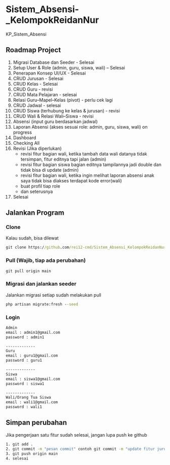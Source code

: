 # Sistem_Absensi-_KelompokReidanNur
KP_Sistem_Absensi 

## Roadmap Project
1. Migrasi Database dan Seeder - Selesai 
2. Setup User & Role (admin, guru, siswa, wali) – Selesai
3. Penerapan Konsep UI/UX - Selesai
4. CRUD Jurusan - Selesai
5. CRUD Kelas - Selesai
6. CRUD Guru - revisi
7. CRUD Mata Pelajaran - selesai 
8. Relasi Guru–Mapel–Kelas (pivot) - perlu cek lagi
9. CRUD Jadwal - selesai 
10. CRUD Siswa (terhubung ke kelas & jurusan) - revisi
11. CRUD Wali & Relasi Wali–Siswa - revisi
12. Absensi (input guru berdasarkan jadwal)
13. Laporan Absensi (akses sesuai role: admin, guru, siswa, wali) on progress
14. Dashboard
15. Checking All
16. Revisi (Jika diperlukan)
    - revisi fitur bagian wali, ketika tambah data wali datanya tidak tersimpan, fitur editnya tapi jalan (admin)
    - revisi fitur bagian siswa bagian editnya tampilannya jadi double dan tidak bisa di update (admin)
    - revisi fitur bagian wali, ketika ingin melihat laporan absensi anak saya tidak bisa diakses terdapat kode error(wali)
    - buat profil tiap role
    - dan seterusnya
17. Selesai

## Jalankan Program
### Clone
Kalau sudah, bisa dilewat
```cmd
git clone https://github.com/rei12-cmd/Sistem_Absensi_KelompokReidanNur.git
```

### Pull (Wajib, tiap ada perubahan)
```cmd
git pull origin main
```

### Migrasi dan jalankan seeder
Jalankan migrasi setiap sudah melakukan pull
```cmd
php artisan migrate:fresh --seed
```

### Login
```cmd
Admin
email : admin1@gmail.com
password : admin1

-------------
Guru
email : guru1@gmail.com
password : guru1

-------------
Siswa
email : siswa1@gmail.com
password : siswa1

-------------
Wali/Orang Tua Siswa
email : wali1@gmail.com
password : wali1
```

## Simpan perubahan
Jika pengerjaan satu fitur sudah selesai, jangan lupa push ke github
```cmd
1. git add .
2. git commit -m "pesan commit" contoh git commit -m "update fitur jurusan"
3. git push origin main
4. selesai
```
